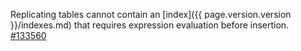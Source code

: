 Replicating tables cannot contain an [index]({{ page.version.version }}/indexes.md) that requires expression evaluation before insertion. [#133560](https://github.com/cockroachdb/cockroach/issues/133560)